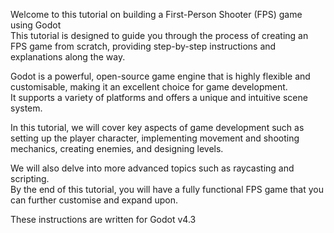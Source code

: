 Welcome to this tutorial on building a First-Person Shooter (FPS) game using Godot  
This tutorial is designed to guide you through the process of creating an FPS game from scratch, providing step-by-step instructions and explanations along the way.

Godot is a powerful, open-source game engine that is highly flexible and customisable, making it an excellent choice for game development.  
It supports a variety of platforms and offers a unique and intuitive scene system.

In this tutorial, we will cover key aspects of game development such as setting up the player character, implementing movement and shooting mechanics, creating enemies, and designing levels.

We will also delve into more advanced topics such as raycasting and scripting.  
By the end of this tutorial, you will have a fully functional FPS game that you can further customise and expand upon.

These instructions are written for Godot v4.3